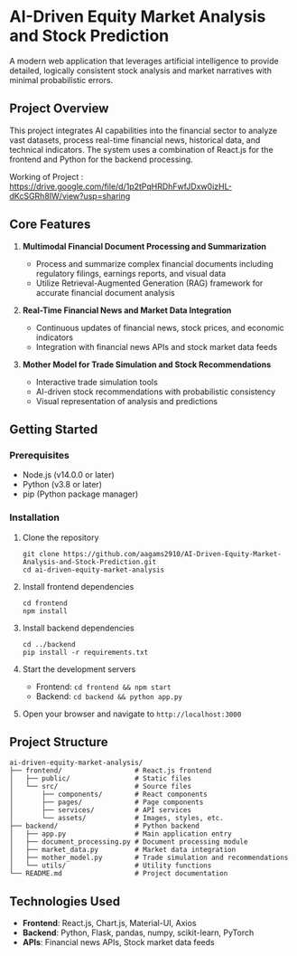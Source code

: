 # AI-Driven Equity Market Analysis and Stock Prediction

A modern web application that leverages artificial intelligence to provide detailed, logically consistent stock analysis and market narratives with minimal probabilistic errors.

## Project Overview

This project integrates AI capabilities into the financial sector to analyze vast datasets, process real-time financial news, historical data, and technical indicators. The system uses a combination of React.js for the frontend and Python for the backend processing.

Working of Project : https://drive.google.com/file/d/1p2tPqHRDhFwfJDxw0izHL-dKcSGRh8IW/view?usp=sharing

## Core Features

1. **Multimodal Financial Document Processing and Summarization**
   - Process and summarize complex financial documents including regulatory filings, earnings reports, and visual data
   - Utilize Retrieval-Augmented Generation (RAG) framework for accurate financial document analysis

2. **Real-Time Financial News and Market Data Integration**
   - Continuous updates of financial news, stock prices, and economic indicators
   - Integration with financial news APIs and stock market data feeds

3. **Mother Model for Trade Simulation and Stock Recommendations**
   - Interactive trade simulation tools
   - AI-driven stock recommendations with probabilistic consistency
   - Visual representation of analysis and predictions

## Getting Started

### Prerequisites
- Node.js (v14.0.0 or later)
- Python (v3.8 or later)
- pip (Python package manager)

### Installation

1. Clone the repository
   ```
   git clone https://github.com/aagams2910/AI-Driven-Equity-Market-Analysis-and-Stock-Prediction.git
   cd ai-driven-equity-market-analysis
   ```

2. Install frontend dependencies
   ```
   cd frontend
   npm install
   ```

3. Install backend dependencies
   ```
   cd ../backend
   pip install -r requirements.txt
   ```

4. Start the development servers
   - Frontend: `cd frontend && npm start`
   - Backend: `cd backend && python app.py`

5. Open your browser and navigate to `http://localhost:3000`

## Project Structure

```
ai-driven-equity-market-analysis/
├── frontend/                  # React.js frontend
│   ├── public/                # Static files
│   └── src/                   # Source files
│       ├── components/        # React components
│       ├── pages/             # Page components
│       ├── services/          # API services
│       └── assets/            # Images, styles, etc.
├── backend/                   # Python backend
│   ├── app.py                 # Main application entry
│   ├── document_processing.py # Document processing module
│   ├── market_data.py         # Market data integration
│   ├── mother_model.py        # Trade simulation and recommendations
│   └── utils/                 # Utility functions
└── README.md                  # Project documentation
```

## Technologies Used

- **Frontend**: React.js, Chart.js, Material-UI, Axios
- **Backend**: Python, Flask, pandas, numpy, scikit-learn, PyTorch
- **APIs**: Financial news APIs, Stock market data feeds
